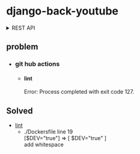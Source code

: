 # django-back-youtube

<details>
<summary>REST API</summary>

<details>
<summary>(1) 모델 구조</summary>


1. User (Custom)

- email
- password
- nickname
- is_business(boolean): personal, business

2. Video

- title
- link
- description
- category
- views_count
- thumbnail
- video_uploaded_url (S3)
- video_file(FileField)
- User:FK

3. Like/Dislike

- User:FK
- Video:FK
  Video:Like/Dislike (1:N)

4. Comment

- User:FK
- Video:FK
- like
- dislike
- content

5. Subcription (채널 구독)

- User:FK => subscriber (구독한) -> 내가 구독한 사람
- User:FK => subscribed_to (구독을 당한) -> 나를 구독한 사람

6. Notification

- User:FK
- message
- is_read

7. Common

- created_at
- updated_at

8. Chatting (예정)

- User:FK (nickname)

</details>

</details>

## problem

- ### git hub actions
    - #### lint
        Error: Process completed with exit code 127.

## Solved

- [lint](#lint)
    - ./Dockersfile line 19  
    [$DEV="true"] => [ $DEV="true" ]  
    add whitespace
